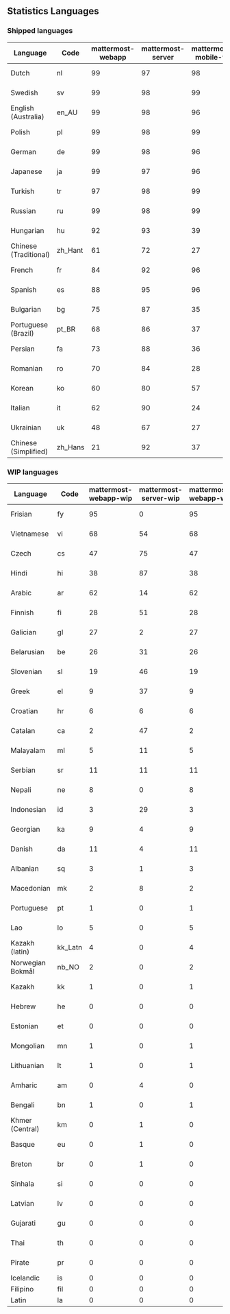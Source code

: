## Statistics Languages ##
###  Shipped languages  ###
|Language|Code|mattermost-webapp|mattermost-server|mattermost-mobile-v2|mattermost-desktop|focalboard-webapp|playbooks-webapp|Total|Last Modified|
|---|---|---|---|---|---|---|---|---|---|
|Dutch|nl| 99| 97| 98| 100| 99| 100| 99|2023-01-27T10:01:18.840923Z|
|Swedish|sv| 99| 98| 99| 100| 100| 100| 99|2023-01-27T10:44:21.170911Z|
|English (Australia)|en_AU| 99| 98| 96| 100| 100| 99| 99|2023-01-26T23:20:41.575800Z|
|Polish|pl| 99| 98| 99| 100| 100| 99| 98|2023-01-26T23:21:09.647125Z|
|German|de| 99| 98| 96| 100| 100| 99| 98|2023-01-26T23:20:38.900871Z|
|Japanese|ja| 99| 97| 96| 100| 100| 97| 98|2023-01-26T23:21:00.147600Z|
|Turkish|tr| 97| 98| 99| 100| 100| 100| 98|2023-01-26T23:21:24.982238Z|
|Russian|ru| 99| 98| 99| 100| 69| 59| 96|2023-01-27T17:29:27.634817Z|
|Hungarian|hu| 92| 93| 39| 100| 92| 82| 88|2023-01-26T23:20:53.867141Z|
|Chinese (Traditional)|zh_Hant| 61| 72| 27| 0| 92| 0| 88|2023-01-26T23:21:33.868018Z|
|French|fr| 84| 92| 96| 83| 87| 22| 84|2023-01-26T23:20:51.219756Z|
|Spanish|es| 88| 95| 96| 98| 33| 0| 84|2023-01-26T23:20:44.913993Z|
|Bulgarian|bg| 75| 87| 35| 0| 0| 0| 73|2023-01-26T23:20:35.844878Z|
|Portuguese (Brazil)|pt_BR| 68| 86| 37| 44| 89| 0| 72|2023-01-26T23:21:12.823974Z|
|Persian|fa| 73| 88| 36| 87| 27| 1| 70|2023-01-27T22:12:06.512148Z|
|Romanian|ro| 70| 84| 28| 0| 0| 0| 68|2023-01-26T23:21:15.680924Z|
|Korean|ko| 60| 80| 57| 97| 92| 6| 66|2023-01-27T08:50:05.473440Z|
|Italian|it| 62| 90| 24| 5| 64| 0| 64|2023-01-26T23:20:57.152114Z|
|Ukrainian|uk| 48| 67| 27| 67| 9| 0| 52|2023-01-26T23:21:28.065808Z|
|Chinese (Simplified)|zh_Hans| 21| 92| 37| 14| 63| 0| 44|2023-01-26T23:21:31.247491Z|
###  WIP languages  ###
|Language|Code|mattermost-webapp-wip|mattermost-server-wip|mattermost-webapp-wip|Total|Last Modified|
|---|---|---|---|---|---|--|
|Frisian|fy| 95| 0| 95| 63|2023-01-23T11:30:34.635281Z|
|Vietnamese|vi| 68| 54| 68| 60|2023-01-23T11:33:26.035900Z|
|Czech|cs| 47| 75| 47| 57|2023-01-25T10:58:29.556913Z|
|Hindi|hi| 38| 87| 38| 50|2023-01-23T11:30:59.276524Z|
|Arabic|ar| 62| 14| 62| 44|2023-01-23T11:29:21.333107Z|
|Finnish|fi| 28| 51| 28| 35|2023-01-24T16:21:40.318836Z|
|Galician|gl| 27| 2| 27| 32|2023-01-23T11:30:40.710921Z|
|Belarusian|be| 26| 31| 26| 27|2023-01-23T11:29:27.732744Z|
|Slovenian|sl| 19| 46| 19| 24|2023-01-23T11:32:59.581877Z|
|Greek|el| 9| 37| 9| 22|2023-01-23T11:30:04.120446Z|
|Croatian|hr| 6| 6| 6| 17|2023-01-24T22:55:08.497943Z|
|Catalan|ca| 2| 47| 2| 14|2023-01-20T12:30:20.847866Z|
|Malayalam|ml| 5| 11| 5| 13|2023-01-20T12:30:29.426169Z|
|Serbian|sr| 11| 11| 11| 13|2023-01-09T16:08:21.543640Z|
|Nepali|ne| 8| 0| 8| 12|2023-01-23T11:32:35.863162Z|
|Indonesian|id| 3| 29| 3| 11|2023-01-20T12:30:26.132977Z|
|Georgian|ka| 9| 4| 9| 8|2023-01-20T12:30:27.511376Z|
|Danish|da| 11| 4| 11| 8|2023-01-23T11:29:57.977660Z|
|Albanian|sq| 3| 1| 3| 8|2023-01-23T11:33:06.934782Z|
|Macedonian|mk| 2| 8| 2| 5|2023-01-27T03:09:35.493780Z|
|Portuguese|pt| 1| 0| 1| 4|2023-01-20T18:36:41.305583Z|
|Lao|lo| 5| 0| 5| 3|2022-07-14T00:09:20.131861Z|
|Kazakh (latin)|kk_Latn| 4| 0| 4| 3|2023-01-09T16:04:40.142668Z|
|Norwegian Bokmål|nb_NO| 2| 0| 2| 2|2023-01-20T12:30:29.978200Z|
|Kazakh|kk| 1| 0| 1| 2|2023-01-20T12:30:28.434837Z|
|Hebrew|he| 0| 0| 0| 2|2023-01-20T12:30:24.610278Z|
|Estonian|et| 0| 0| 0| 1|2022-06-16T11:17:55.844464Z|
|Mongolian|mn| 1| 0| 1| 1|2022-07-12T00:07:39.334203Z|
|Lithuanian|lt| 1| 0| 1| 1|2022-12-17T23:24:09.234041Z|
|Amharic|am| 0| 4| 0| 1|2020-07-04T19:22:35.416407Z|
|Bengali|bn| 1| 0| 1| 1|2022-06-18T00:07:36.707192Z|
|Khmer (Central)|km| 0| 1| 0| 0|2022-05-06T14:27:58.323957Z|
|Basque|eu| 0| 1| 0| 0|2021-06-22T14:46:44.626603Z|
|Breton|br| 0| 1| 0| 0|2022-10-20T14:33:30.929526Z|
|Sinhala|si| 0| 0| 0| 0|2022-10-24T11:26:43.423982Z|
|Latvian|lv| 0| 0| 0| 0|2022-12-17T23:24:22.390841Z|
|Gujarati|gu| 0| 0| 0| 0|2021-09-27T12:12:04.194601Z|
|Thai|th| 0| 0| 0| 0|2022-05-03T14:48:59.991556Z|
|Pirate|pr| 0| 0| 0| 0|2022-06-28T08:46:29.046651Z|
|Icelandic|is| 0| 0| 0| 0||
|Filipino|fil| 0| 0| 0| 0||
|Latin|la| 0| 0| 0| 0||
